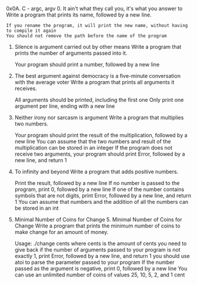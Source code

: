 0x0A. C - argc, argv
0. It ain't what they call you, it's what you answer to 
Write a program that prints its name, followed by a new line.

    If you rename the program, it will print the new name, without having to compile it again
    You should not remove the path before the name of the program
1. Silence is argument carried out by other means 
Write a program that prints the number of arguments passed into it.

    Your program should print a number, followed by a new line
2. The best argument against democracy is a five-minute conversation with the average voter
Write a program that prints all arguments it receives.

    All arguments should be printed, including the first one
    Only print one argument per line, ending with a new line
3. Neither irony nor sarcasm is argument 
Write a program that multiplies two numbers.

    Your program should print the result of the multiplication, followed by a new line
    You can assume that the two numbers and result of the multiplication can be stored in an integer
    If the program does not receive two arguments, your program should print Error, followed by a new line, and return 1
4. To infinity and beyond 
Write a program that adds positive numbers.

    Print the result, followed by a new line
    If no number is passed to the program, print 0, followed by a new line
    If one of the number contains symbols that are not digits, print Error, followed by a new line, and return 1
    You can assume that numbers and the addition of all the numbers can be stored in an int
5. Minimal Number of Coins for Change 5. Minimal Number of Coins for Change 
Write a program that prints the minimum number of coins to make change for an amount of money.

    Usage: ./change cents
    where cents is the amount of cents you need to give back
    if the number of arguments passed to your program is not exactly 1, print Error, followed by a new line, and return 1
    you should use atoi to parse the parameter passed to your program
    If the number passed as the argument is negative, print 0, followed by a new line
    You can use an unlimited number of coins of values 25, 10, 5, 2, and 1 cent

